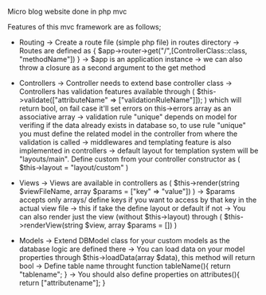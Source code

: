 Micro blog website done in php mvc

Features of this mvc framework are as follows;
* Routing
-> Create a route file (simple php file) in routes directory
-> Routes are defined as { $app->router->get("/",[ControllerClass::class, "methodName"]) }
    -> $app is an application instance
    -> we can also throw a closure as a second argument to the get method

* Controllers
-> Controller needs to extend base controller class
    -> Controllers has validation features available through ( $this->validate(["attributeName" => ["validationRuleName"]]); ) which will return bool, on fail case it'll set errors on this->errors array as an associative array
    -> validation rule "unique" depends on model for verifing if the data already exists in database so, to use rule "unique" you must define the related model in the controller from where the validation is called
    -> middlewares and templating feature is also implemented in controllers
    -> default layout for templation system will be "layouts/main". Define custom from your controller constructor as ( $this->layout = "layout/custom" )

* Views
-> Views are available in controllers as ( $this->render(string $viewFileName, array $params = ["key" => "value"]) )
    -> $params accepts only arrays/ define keys if you want to access by that key in the actual view file
    -> this if take the define layout or default if not
-> You can also render just the view (without $this->layout) through ( $this->renderView(string $view, array $params = []) )

* Models
-> Extend DBModel class for your custom models as the database logic are defined there
-> You can load data on your model properties through $this->loadData(array $data), this method will return bool
-> Define table name throught function tableName(){ return "tablename"; }
-> You should also define properties on attributes(){ return ["attributename"]; }

